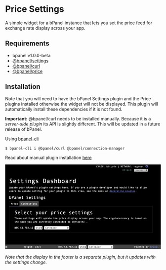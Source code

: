 # Price Settings
A simple widget for a bPanel instance that lets you set the price feed
for exchange rate display across your app.

## Requirements
- bpanel v1.0.0-beta
- [@bpanel/settings](https://github.com/bpanel-org/settings)
- [@bpanel/curl](https://github.com/bpanel-org/curl)
- [@bpanel/price](https://github.com/bpanel-org/price)

## Installation
Note that you will need to have the bPanel Settings plugin and the Price plugins installed
otherwise the widget will not be displayed. This plugin will automatically
install these dependencies if it is not found.

**Important:** @bpanel/curl needs to be installed manually. Because it is a _server-side plugin_
its API is slightly different. This will be updated in a future release of bPanel.

Using [bpanel-cli](https://github.com/bpanel-org/bpanel-cli)

```bash
$ bpanel-cli i @bpanel/curl @bpanel/connection-manager
```

Read about manual plugin installation [here](https://bpanel.org/docs/install-plugins.html#how-it-works)

![screenshot](https://raw.githubusercontent.com/bpanel-org/price-settings/master/screenshot.gif "price settings widget")

_Note that the display in the footer is a separate plugin, but it updates with the settings change._